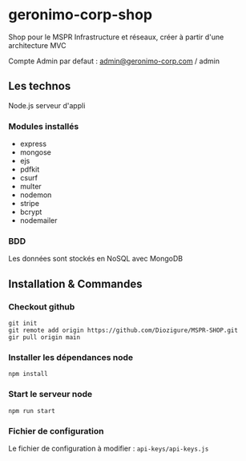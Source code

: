 # geronimo-corp-shop
Shop pour le MSPR Infrastructure et réseaux, créer à partir d'une architecture MVC

Compte Admin par defaut : admin@geronimo-corp.com / admin

## Les technos
Node.js serveur d'appli

### Modules installés
- express
- mongose
- ejs
- pdfkit
- csurf
- multer
- nodemon
- stripe
- bcrypt
- nodemailer

### BDD
Les données sont stockés en NoSQL avec MongoDB

## Installation & Commandes
### Checkout github
```
git init
git remote add origin https://github.com/Diozigure/MSPR-SHOP.git
gir pull origin main
```
### Installer les dépendances node
```
npm install
```
### Start le serveur node
```
npm run start
```
### Fichier de configuration
Le fichier de configuration à modifier : `api-keys/api-keys.js`
